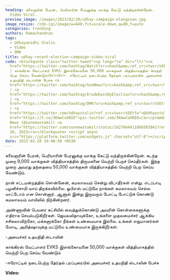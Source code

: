 ```yaml
---
heading: கலைஞரின் பேரன், பெரியாரின் பேரனுக்கு வாக்கு கேட்டு வந்திருக்கின்றேன்.
  Video Viral.
preview_image: /images/2023/02/20/udhay-campaign-elangovan.jpg
image_resize: /cdn-cgi/image/w=640,fit=scale-down,q=80,f=auto
categories: trending
authors: Ramachandran
tags:
  - Udhayanidhi Stalin
  - Video
  - DMK
title: udhay-recent-election-campaign-video-viral
code: <blockquote class="twitter-tweet"><p lang="ta" dir="ltr"><a
  href="https://twitter.com/hashtag/Watch?src=hash&amp;ref_src=twsrc%5Etfw">#Watch</a>
  | காங்கிரஸ் வேட்பாளர் EVKS இளங்கோவனை 50,000 வாக்குகள் வித்தியாசத்தில் வெற்றி
  பெற செய்ய வேண்டும்<br><br>- ஈரோட்டில் நடைபெற்ற தேர்தல் பரப்புரையில் அமைச்சர்
  உதயநிதி ஸ்டாலின் பேச்சு <a
  href="https://twitter.com/hashtag/SunNews?src=hash&amp;ref_src=twsrc%5Etfw">#SunNews</a>
  | <a
  href="https://twitter.com/hashtag/ErodeEastByElection?src=hash&amp;ref_src=twsrc%5Etfw">#ErodeEastByElection</a>
  | <a
  href="https://twitter.com/hashtag/DMK?src=hash&amp;ref_src=twsrc%5Etfw">#DMK</a>
  | <a
  href="https://twitter.com/Udhaystalin?ref_src=twsrc%5Etfw">@Udhaystalin</a> <a
  href="https://t.co/3KmwCoXNID">pic.twitter.com/3KmwCoXNID</a></p>&mdash; Sun
  News (@sunnewstamil) <a
  href="https://twitter.com/sunnewstamil/status/1627664411866583041?ref_src=twsrc%5Etfw">February
  20, 2023</a></blockquote> <script async
  src="https://platform.twitter.com/widgets.js" charset="utf-8"></script>
date: 2023-02-20 19:40:50 +0530
---
```

கலைஞரின் பேரன், பெரியாரின் பேரனுக்கு வாக்கு கேட்டு வந்திருக்கின்றேன். கடந்த முறை 9,000 வாக்குகள் வித்தியாசத்தில் திருமகனை வெற்றி பெறச் செய்தீர்கள். இந்த முறை அவரது தந்தையை 50,000 வாக்குகள் வித்தியாசத்தில் வெற்றி பெற செய்ய வேண்டும்.

நான் சட்டமன்றத்தில் சொன்னேன், கமலாலயம் சென்று விடாதீர்கள் என்று. எடப்பாடி பழனிச்சாமி வாய் திறக்கவில்லை. ஓபிஎஸ் மட்டுமே நாங்கள் கமலாலயம் செல்ல மாட்டோம் என சொன்னார். ஆனால் இன்று இருவரும் போட்டி போட்டுக் கொண்டு கமலாலயம் வாயிலில் நிற்கின்றனர்.

அண்ணாவின் பெயரை கட்சியில் வைத்துக்கொண்டு அவரின் கொள்கைகளுக்கு எதிராக செயல்படுகிறீர்கள். ஜெயலலிதாவுக்கோ, உங்களை முதலமைச்சர் ஆக்கிய சசிகலாவிற்கோ, மக்களுக்கோ நீங்கள் உண்மையாக இல்லை. உங்கள் எஜமானர்கள் மோடி, அமித்ஷாவுக்கு மட்டுமே உண்மையாக இருக்கிறீர்கள்.

\-அமைச்சர் உதயநிதி ஸ்டாலின்

காங்கிரஸ் வேட்பாளர் EVKS இளங்கோவனை 50,000 வாக்குகள் வித்தியாசத்தில் வெற்றி பெற செய்ய வேண்டும்

\-ஈரோட்டில் நடைபெற்ற தேர்தல் பரப்புரையில் அமைச்சர் உதயநிதி ஸ்டாலின் பேச்சு 

**V﻿ideo:**